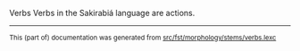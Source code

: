 Verbs
Verbs in the Sakirabiá language are actions.

* * *

<small>This (part of) documentation was generated from [src/fst/morphology/stems/verbs.lexc](https://github.com/giellalt/lang-skf/blob/main/src/fst/morphology/stems/verbs.lexc)</small>
